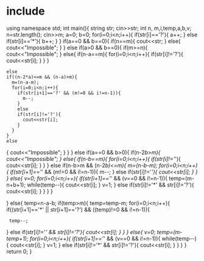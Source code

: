 
# include <iostream>
using namespace std; 
int main(){
  string str; 
  cin>>str; 
  int n, m,i,temp,a,b,v; 
  n=str.length();
  cin>>m; 
  a=0;
  b=0;
  for(i=0;i<n;i++){
    if(str[i]=='?'){
      a++;
    }
    else
    if(str[i]=='*'){
      b++;
    }
  }
  if(a==0 && b==0){
    if(n==m){
      cout<<str; 
    }
    else{
      cout<<"Impossible";
    }
  }
  else
  if(a>0 && b==0){
    if(m>=n){
      cout<<"Impossible";
    }
    else{
    if(n-a==m){
      for(i=0;i<n;i++){
        if(str[i]!='?'){
          cout<<str[i];
        }
      }
    }
    
    else
    if((n-2*a)<=m && (n-a)>m){
      m=(n-a-m);
      for(i=0;i<n;i++){
        if(str[i+1]=='?' && (m!=0 && i!=n-1)){
          m--; 
        }
        else
        if(str[i]!='?'){
          cout<<str[i];
        }
      }
    }
    else
   {
      cout<<"Impossible";
    }
  }
  }
  else
  if(a==0 && b>0){
    if(n-2*b>m){
      cout<<"Impossible";
    }
      else{
    if(n-b==m){
      for(i=0;i<n;i++){
        if(str[i]!='*'){
          cout<<str[i];
        }
      }
    }
   else
    if(n-b>m && (n-2*b)<=m){
      m=(n-b-m);
      for(i=0;i<n;i++){
        if(str[i+1]=='*' && (m!=0 && i!=n-1)){
          m--;
        }
        else
        if(str[i]!='*'){
          cout<<str[i];
        }
      }
    } 
    else{
      v=0;
      for(i=0;i<n;i++){
        if(str[i+1]=='*' && (v==0 && i!=n-1)){
          temp=(m-n+b+1);
          while(temp--){
            cout<<str[i];
          }
          v=1;
        }
        else
        if(str[i]!='*' && str[i]!='?'){
          cout<<str[i];
        }
      }
    }
    }
    
  }
  else{
    temp=n-a-b; 
    if(temp>m){
      temp=temp-m; 
        for(i=0;i<n;i++){
   if((str[i+1]=='*' || str[i+1]=='?') && ((temp)!=0 && i!=n-1)){

     temp--; 
   }
   else
   if(str[i]!='*' && str[i]!='?'){
     cout<<str[i];
   }
        }
    }
    else{
      v=0;
      temp=(m-temp+1);
      for(i=0;i<n;i++){
        if(str[i+1]=='*' && (v==0 && i!=n-1)){
          while(temp--){
            cout<<str[i];
          }
          v=1;
        }
        else
        if(str[i]!='*' && str[i]!='?'){
          cout<<str[i];
        }
      }
    }
  }
  return 0;
}
